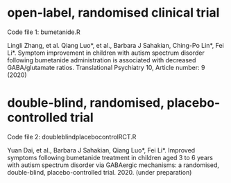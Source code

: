 # open-label, randomised clinical trial
Code file 1: bumetanide.R

Lingli Zhang, et al. Qiang Luo*, et al., Barbara J Sahakian, Ching-Po Lin*, Fei Li*. Symptom improvement in children with autism spectrum disorder following bumetanide administration is associated with decreased GABA/glutamate ratios. Translational Psychiatry 10, Article number: 9 (2020)


# double-blind, randomised, placebo-controlled trial
Code file 2: doubleblindplacebocontrolRCT.R

Yuan Dai, et al., Barbara J Sahakian, Qiang Luo*, Fei Li*. Improved symptoms following bumetanide treatment in children aged 3 to 6 years with autism spectrum disorder via GABAergic mechanisms: a randomised, double-blind, placebo-controlled trial. 2020. (under preparation)

